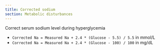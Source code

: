 ```yaml
---
title: Corrected sodium
section: Metabolic disturbances
---
```


Correct serum sodium level during hyperglycemia

- `Corrected Na = Measured Na + 2.4 * (Glucose - 5.5) / 5.5` in mmol/L
- `Corrected Na = Measured Na + 2.4 * (Glucose - 100) / 100` in mg/dL
